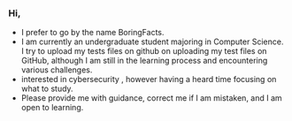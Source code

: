 ###  Hi, 
-  I prefer to go by the name BoringFacts. 
-  I am currently an undergraduate student majoring in Computer Science. I try to upload my tests files on github on uploading my test files on GitHub, although I am still in the learning process and encountering various challenges.
-  interested in cybersecurity , however having a heard time focusing on what to study.
-  Please provide me with guidance, correct me if I am mistaken, and I am open to learning.
   
<!---
MMVIIXXIV/MMVIIXXIV is a ✨ special ✨ repository because its `README.md` (this file) appears on your GitHub profile.
You can click the Preview link to take a look at your changes.
--->

